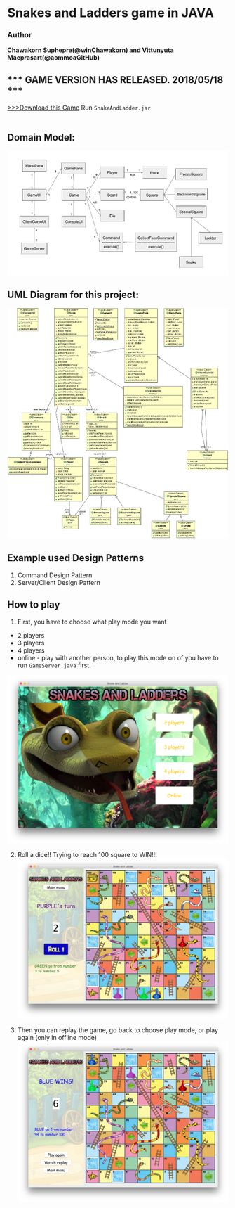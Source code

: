 # Snakes and Ladders game in JAVA
### Author
**Chawakorn Suphepre(@winChawakorn) and Vittunyuta Maeprasart(@aommoaGitHub)**

## *** GAME VERSION HAS RELEASED.  2018/05/18 ***
<a href="https://github.com/winChawakorn/TypingThrower/raw/master/TypingThrower.jar"> >>>Download this Game</a> Run `SnakeAndLadder.jar`</br></br>

## Domain Model:
![Domain Model](https://github.com/winChawakorn/SnakeAndLadder/blob/master/src/img/DomainModel-SnakeLadder.jpg)

## UML Diagram for this project:
![UML Diagram](https://github.com/winChawakorn/SnakeAndLadder/blob/master/src/img/umlDiagram.jpg)

## Example used Design Patterns
1. Command Design Pattern
2. Server/Client Design Pattern

## How to play

1. First, you have to choose what play mode you want
- 2 players
- 3 players
- 4 players
- online - play with another person, to play this mode on of you have to run `GameServer.java` first.<br>

![Menu Pane](https://github.com/winChawakorn/SnakeAndLadder/blob/master/src/img/ManuPane.png)

2. Roll a dice!! Trying to reach 100 square to WIN!!!<br>
![Game Pane](https://github.com/winChawakorn/SnakeAndLadder/blob/master/src/img/GamePane.png)

3. Then you can replay the game, go back to choose play mode, or play again (only in offline mode)
![Win Pane](https://github.com/winChawakorn/SnakeAndLadder/blob/master/src/img/WinPane.png)
